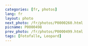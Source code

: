 ```yaml
---
categories: [fr, photos]
lang: fr
layout: photo
next_photo: /fr/photos/P0000260.html
picname: P0000498
prev_photo: /fr/photos/P0000499.html
tags: [Fotofalle, Leopard]
---
```

